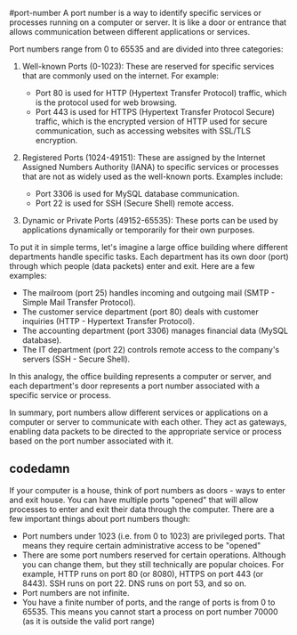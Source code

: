 #port-number 
A port number is a way to identify specific services or processes running on a computer or server. It is like a door or entrance that allows communication between different applications or services.

Port numbers range from 0 to 65535 and are divided into three categories:

1. Well-known Ports (0-1023): These are reserved for specific services that are commonly used on the internet. For example:
    
    - Port 80 is used for HTTP (Hypertext Transfer Protocol) traffic, which is the protocol used for web browsing.
    - Port 443 is used for HTTPS (Hypertext Transfer Protocol Secure) traffic, which is the encrypted version of HTTP used for secure communication, such as accessing websites with SSL/TLS encryption.
2. Registered Ports (1024-49151): These are assigned by the Internet Assigned Numbers Authority (IANA) to specific services or processes that are not as widely used as the well-known ports. Examples include:
    
    - Port 3306 is used for MySQL database communication.
    - Port 22 is used for SSH (Secure Shell) remote access.
3. Dynamic or Private Ports (49152-65535): These ports can be used by applications dynamically or temporarily for their own purposes.
    

To put it in simple terms, let's imagine a large office building where different departments handle specific tasks. Each department has its own door (port) through which people (data packets) enter and exit. Here are a few examples:

- The mailroom (port 25) handles incoming and outgoing mail (SMTP - Simple Mail Transfer Protocol).
- The customer service department (port 80) deals with customer inquiries (HTTP - Hypertext Transfer Protocol).
- The accounting department (port 3306) manages financial data (MySQL database).
- The IT department (port 22) controls remote access to the company's servers (SSH - Secure Shell).

In this analogy, the office building represents a computer or server, and each department's door represents a port number associated with a specific service or process.

In summary, port numbers allow different services or applications on a computer or server to communicate with each other. They act as gateways, enabling data packets to be directed to the appropriate service or process based on the port number associated with it.

## codedamn
If your computer is a house, think of port numbers as doors - ways to enter and exit house. You can have multiple ports "opened" that will allow processes to enter and exit their data through the computer. There are a few important things about port numbers though:

- Port numbers under 1023 (i.e. from 0 to 1023) are privileged ports. That means they require certain administrative access to be "opened"
- There are some port numbers reserved for certain operations. Although you can change them, but they still technically are popular choices. For example, HTTP runs on port 80 (or 8080), HTTPS on port 443 (or 8443). SSH runs on port 22. DNS runs on port 53, and so on.
- Port numbers are not infinite.
- You have a finite number of ports, and the range of ports is from 0 to 65535. This means you cannot start a process on port number 70000 (as it is outside the valid port range)